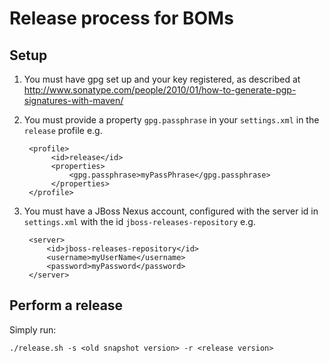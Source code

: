 Release process for BOMs 
===============================

Setup
-----

1. You must have gpg set up and your key registered, as described at <http://www.sonatype.com/people/2010/01/how-to-generate-pgp-signatures-with-maven/>
2. You must provide a property `gpg.passphrase` in your `settings.xml` in the `release` profile e.g.

        <profile>
             <id>release</id>
             <properties>
                 <gpg.passphrase>myPassPhrase</gpg.passphrase>
             </properties>
        </profile>
3. You must have a JBoss Nexus account, configured with the server id in `settings.xml` with the id `jboss-releases-repository` e.g.

        <server>
            <id>jboss-releases-repository</id>
            <username>myUserName</username>
            <password>myPassword</password>
        </server>

Perform a release
-----------------

Simply run:  

    ./release.sh -s <old snapshot version> -r <release version>

